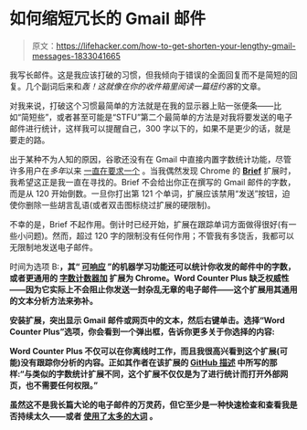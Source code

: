 # 如何缩短冗长的 Gmail 邮件

> 原文：<https://lifehacker.com/how-to-get-shorten-your-lengthy-gmail-messages-1833041665>

我写长邮件。这是我应该打破的习惯，但我倾向于错误的全面回复而不是简短的回复。几个副词后来和*轰！*这就像在你的收件箱里阅读一篇*纽约客*的文章。



对我来说，打破这个习惯最简单的方法就是在我的显示器上贴一张便条——比如“简短些”，或者甚至可能是“STFU”第二个最简单的方法是对我将要发送的电子邮件进行统计，这样我可以提醒自己，300 字以下的，如果不是更少的话，就是要走的路。

出于某种不为人知的原因，谷歌还没有在 Gmail 中直接内置字数统计功能，尽管许多用户在*多年*以来 [一直在要求一个](https://productforums.google.com/forum/#!topicsearchin/gmail/word$20count) 。当我偶然发现 Chrome 的 [**Brief**](https://safia.rocks/brief/) 扩展时，我希望这正是我一直在寻找的。Brief 不会给出你正在撰写的 Gmail 邮件的字数，而是从 120 开始倒数。一旦你打出第 121 个单词，扩展应该禁用“发送”按钮，迫使你删除一些胡言乱语(或者双击图标绕过扩展的硬限制)。

不幸的是，Brief 不起作用。倒计时已经开始，扩展在跟踪单词方面做得很好(有一些小问题)。然而，超过 120 字的限制没有任何作用；不管我有多饶舌，我都可以无限制地发送电子邮件。

时间为选项 B:[](http://www.boomeranggmail.com/subscriptions.html)**，其“ [可响应](http://www.boomeranggmail.com/respondable/) ”的机器学习功能还可以统计你收发的邮件中的字数，或者更通用的 [**字数计数器加**](https://chrome.google.com/webstore/detail/word-counter-plus/fpjegfbcdijjfkceenlfoehpcakfgldj?hl=en-US) 扩展为 Chrome。Word Counter Plus 缺乏权威性——因为它实际上不会阻止你发送一封杂乱无章的电子邮件——这个扩展用其通用的文本分析方法来弥补。**

**安装扩展，突出显示 Gmail 邮件或网页中的文本，然后右键单击。选择“Word Counter Plus”选项，你会看到一个弹出框，告诉你更多关于你选择的内容:**

**Word Counter Plus 不仅可以在你离线时工作，而且我很高兴看到这个扩展(可能)没有跟踪你分析的内容。正如其作者在该扩展的 [GitHub 描述](https://github.com/Steven-Roberts/Word-Counter-Plus) 中所写的那样:“与类似的字数统计扩展不同，这个扩展不仅仅是为了进行统计而打开外部网页，也不需要任何权限。”**

**虽然这不是我长篇大论的电子邮件的万灵药，但它至少是一种快速检查和查看我是否持续太久——或者 [使用了太多的大词](https://lifehacker.com/using-big-words-doesn-t-always-make-you-sound-smarter-1737035773) 。**